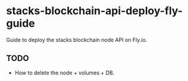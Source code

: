 # stacks-blockchain-api-deploy-fly-guide

Guide to deploy the stacks blockchain node API on Fly.io.

## TODO

- How to delete the node + volumes + DB.

